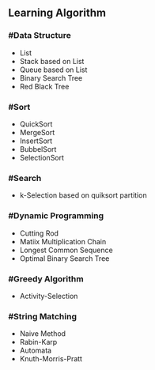 ## Learning Algorithm

### #Data Structure

- List
- Stack based on List
- Queue based on List
- Binary Search Tree
- Red Black Tree 

### #Sort

- QuickSort
- MergeSort
- InsertSort
- BubbelSort
- SelectionSort

### #Search

- k-Selection based on quiksort partition


### #Dynamic Programming

- Cutting Rod
- Matiix Multiplication Chain
- Longest Common Sequence
- Optimal Binary Search Tree

### #Greedy Algorithm

- Activity-Selection

### #String Matching

- Naive Method
- Rabin-Karp
- Automata
- Knuth-Morris-Pratt
